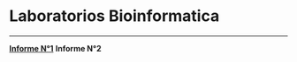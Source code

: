 # Laboratorios Bioinformatica
---
**[Informe N°1](https://github.com/CamilaFrancisca/Laboratorio/blob/master/Informe1.md)**
**Informe N°2**
